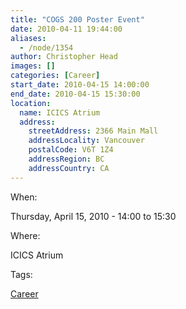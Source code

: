 ```yaml
---
title: "COGS 200 Poster Event"
date: 2010-04-11 19:44:00
aliases:
  - /node/1354
author: Christopher Head
images: []
categories: [Career]
start_date: 2010-04-15 14:00:00
end_date: 2010-04-15 15:30:00
location:
  name: ICICS Atrium
  address:
    streetAddress: 2366 Main Mall
    addressLocality: Vancouver
    postalCode: V6T 1Z4
    addressRegion: BC
    addressCountry: CA
---
```


When: 

Thursday, April 15, 2010 - 14:00 to 15:30

Where: 

ICICS Atrium

Tags: 

[Career](/career)
